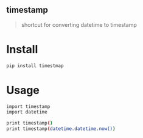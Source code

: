 timestamp
---------
> shortcut for converting datetime to timestamp

Install
=======

```Bash
pip install timestmap
```

Usage
=====

```Bash
import timestamp
import datetime

print timestamp()
print timestamp(datetime.datetime.now())
```
